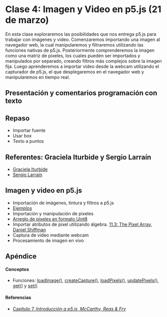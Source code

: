 # Clase 4: Imagen y Video en p5.js (21 de marzo)
En esta clase exploraremos las posibilidades que nos entrega p5.js para trabajar con imágenes y video. Comenzaremos importando una imagen al navegador web, la cual manipularemos y filtraremos utilizando las funciones nativas de p5.js. Posteriormente comprenderemos la imagen como una matriz de pixeles, los cuales pueden ser importados y manipulados por separado, creando filtros más complejos sobre la imagen fija. Luego aprenderemos a importar video desde la webcam utilizando el capturador de p5.js, el que desplegaremos en el navegador web y manipularemos en tiempo real.
## Presentación y comentarios programación con texto
## Repaso
- Importar fuente
- Usar box
- Texto a puntos
## Referentes: Graciela Iturbide y Sergio Larraín
- [Graciela Iturbide](https://es.wikipedia.org/wiki/Graciela_Iturbide)
- [Sergio Larraín](https://es.wikipedia.org/wiki/Sergio_Larra%C3%ADn)
## Imagen y video en p5.js
- Importación de imágenes, tintura y filtros a p5.js
- [Ejemplos](https://github.com/guillemontecinos/programacion_creativa_p5js/tree/master/clases/clase_4/clase_4_ejemplos)
- Importación y manipulación de pixeles
- [Arreglo de pixeles en formato Uint8](https://developer.mozilla.org/en-US/docs/Web/JavaScript/Reference/Global_Objects/Uint8ClampedArray)
- Importar atributos de pixel utilizando álgebra. [11.3: The Pixel Array, Daniel Shiffman](https://www.youtube.com/watch?v=nMUMZ5YRxHI)
- Captura de video mediante webcam
- Procesamiento de imagen en vivo
## Apéndice
#### Conceptos
- Funciones: [loadImage()](https://p5js.org/es/reference/#/p5/loadImage), [createCapture()](https://p5js.org/es/reference/#/p5/createCapture), [loadPixels()](https://p5js.org/es/reference/#/p5/loadPixels), [updatePixels()](https://p5js.org/es/reference/#/p5/updatePixels), [get()](https://p5js.org/es/reference/#/p5/get) y [set()](https://p5js.org/es/reference/#/p5/set)
#### Referencias
- [Capítulo 7. *Introducción a p5.js, McCarthy, Reas & Fry*](https://github.com/processing/p5.js-getting-started-es/blob/master/v1.0.2.pdf)
